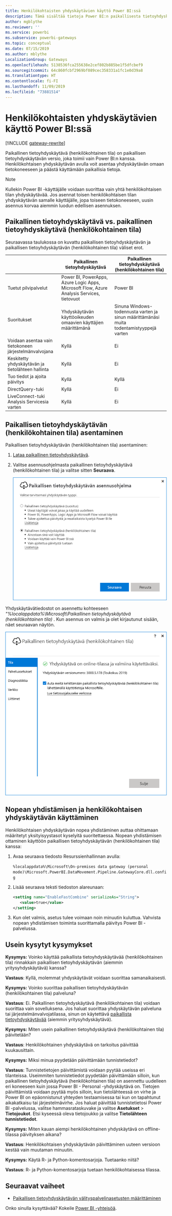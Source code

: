 ```yaml
---
title: Henkilökohtaisten yhdyskäytävien käyttö Power BI:ssä
description: Tämä sisältää tietoja Power BI:n paikallisesta tietoyhdyskäytävästä (henkilökohtainen tila), jota käyttäjät voivat käyttää yhteyden muodostamisessa paikallisiin tietoihin.
author: mgblythe
ms.reviewer: ''
ms.service: powerbi
ms.subservice: powerbi-gateways
ms.topic: conceptual
ms.date: 07/15/2019
ms.author: mblythe
LocalizationGroup: Gateways
ms.openlocfilehash: 5138536fca255638e2cef802b885be1f5dfcbef9
ms.sourcegitcommit: 64c860fcbf2969bf089cec358331a1fc1e0d39a8
ms.translationtype: HT
ms.contentlocale: fi-FI
ms.lasthandoff: 11/09/2019
ms.locfileid: "73881514"
---
```

# <a name="use-personal-gateways-in-power-bi"></a>Henkilökohtaisten yhdyskäytävien käyttö Power BI:ssä

[!INCLUDE [gateway-rewrite](includes/gateway-rewrite.md)]

Paikallinen tietoyhdyskäytävä (henkilökohtainen tila) on paikallisen tietoyhdyskäytävän versio, joka toimii vain Power BI:n kanssa. Henkilökohtaisen yhdyskäytävän avulla voit asentaa yhdyskäytävän omaan tietokoneeseen ja päästä käyttämään paikallisia tietoja.

> [!NOTE]
> Kullekin Power BI -käyttäjälle voidaan suorittaa vain yhtä henkilökohtaisen tilan yhdyskäytävää. Jos asennat toisen henkilökohtaisen tilan yhdyskäytävän samalle käyttäjälle, jopa toiseen tietokoneeseen, uusin asennus korvaa aiemmin luodun edellisen asennuksen.

## <a name="on-premises-data-gateway-vs-on-premises-data-gateway-personal-mode"></a>Paikallinen tietoyhdyskäytävä vs. paikallinen tietoyhdyskäytävä (henkilökohtainen tila)

Seuraavassa taulukossa on kuvattu paikallisen tietoyhdyskäytävän ja paikallisen tietoyhdyskäytävän (henkilökohtainen tila) väliset erot.

|   |Paikallinen tietoyhdyskäytävä | Paikallinen tietoyhdyskäytävä (henkilökohtainen tila) |
| ---- | ---- | ---- |
|Tuetut pilvipalvelut |Power BI, PowerApps, Azure Logic Apps, Microsoft Flow, Azure Analysis Services, tietovuot |Power BI |
|Suoritukset |Yhdyskäytävän käyttöoikeuden omaavien käyttäjien määrittämänä |Sinuna Windows-todennusta varten ja sinun määrittämänäsi muita todentamistyyppejä varten |
|Voidaan asentaa vain tietokoneen järjestelmänvalvojana |Kyllä |Ei |
|Keskitetty yhdyskäytävän ja tietolähteen hallinta |Kyllä |Ei |
|Tuo tiedot ja ajoita päivitys |Kyllä |Kyllä |
|DirectQuery-tuki |Kyllä |Ei |
|LiveConnect-tuki Analysis Servicesia varten |Kyllä |Ei |

## <a name="install-the-on-premises-data-gateway-personal-mode"></a>Paikallisen tietoyhdyskäytävän (henkilökohtainen tila) asentaminen

Paikallisen tietoyhdyskäytävän (henkilökohtainen tila) asentaminen:

1. [Lataa paikallinen tietoyhdyskäytävä](https://go.microsoft.com/fwlink/?LinkId=820925&clcid=0x409).

2. Valitse asennusohjelmasta paikallinen tietoyhdyskäytävä (henkilökohtainen tila) ja valitse sitten **Seuraava**.

   ![Paikallisen tietoyhdyskäytävän (henkilökohtainen tila) valitseminen](media/service-gateway-personal-mode/personal-gateway-select.png)

Yhdyskäytävätiedostot on asennettu kohteeseen _"%localappdata%\Microsoft\Paikallinen tietoyhdyskäytävä (henkilökohtainen tila)_ . Kun asennus on valmis ja olet kirjautunut sisään, näet seuraavan näytön.

![Paikallinen tietoyhdyskäytävä (henkilökohtainen tila) onnistui](media/service-gateway-personal-mode/personal-gateway-complete.png)

## <a name="use-fast-combine-with-the-personal-gateway"></a>Nopean yhdistämisen ja henkilökohtaisen yhdyskäytävän käyttäminen

Henkilökohtaisen yhdyskäytävän nopea yhdistäminen auttaa ohittamaan määritetyt yksityisyystasot kyselyitä suoritettaessa. Nopean yhdistämisen ottaminen käyttöön paikallisen tietoyhdyskäytävän (henkilökohtainen tila) kanssa:

1. Avaa seuraava tiedosto Resurssienhallinnan avulla:

   `%localappdata%\Microsoft\On-premises data gateway (personal mode)\Microsoft.PowerBI.DataMovement.Pipeline.GatewayCore.dll.config`

2. Lisää seuraava teksti tiedoston alareunaan:

    ```xml
    <setting name="EnableFastCombine" serializeAs="String">
       <value>true</value>
    </setting>
    ```

3. Kun olet valmis, asetus tulee voimaan noin minuutin kuluttua. Vahvista nopean yhdistämisen toiminta suorittamalla päivitys Power BI -palvelussa.

## <a name="frequently-asked-questions-faq"></a>Usein kysytyt kysymykset

**Kysymys:** Voinko käyttää paikallista tietoyhdyskäytävää (henkilökohtainen tila) rinnakkain paikallisen tietoyhdyskäytävän (aiemmin yritysyhdyskäytävä) kanssa?
  
**Vastaus**: Kyllä, molemmat yhdyskäytävät voidaan suorittaa samanaikaisesti.

**Kysymys:** Voinko suorittaa paikallisen tietoyhdyskäytävän (henkilökohtainen tila) palveluna?
  
**Vastaus**: Ei. Paikallinen tietoyhdyskäytävä (henkilökohtainen tila) voidaan suorittaa vain sovelluksena. Jos haluat suorittaa yhdyskäytävän palveluna tai järjestelmänvalvojatilassa, sinun on käytettävä [paikallista tietoyhdyskäytävää](/data-integration/gateway/service-gateway-onprem) (aiemmin yritysyhdyskäytävä).

**Kysymys:** Miten usein paikallinen tietoyhdyskäytävä (henkilökohtainen tila) päivitetään?
  
**Vastaus**: Henkilökohtainen yhdyskäytävä on tarkoitus päivittää kuukausittain.

**Kysymys:** Miksi minua pyydetään päivittämään tunnistetiedot?
  
**Vastaus**: Tunnistetietojen päivittämistä voidaan pyytää useissa eri tilanteissa. Useimmiten tunnistetiedot pyydetään päivittämään silloin, kun paikallinen tietoyhdyskäytävä (henkilökohtainen tila) on asennettu uudelleen eri koneeseen kuin jossa Power BI - Personal -yhdyskäytävä on. Tietojen päivittämistä voidaan pyytää myös silloin, kun tietolähteessä on virhe ja Power BI on epäonnistunut yhteyden testaamisessa tai kun on tapahtunut aikakatkaisu tai järjestelmävirhe. Jos haluat päivittää tunnistetietosi Power BI -palvelussa, valitse hammasrataskuvake ja valitse **Asetukset** > **Tietojoukot**. Etsi kyseessä oleva tietojoukko ja valitse **Tietolähteen tunnistetiedot**.

**Kysymys:** Miten kauan aiempi henkilökohtainen yhdyskäytävä on offline-tilassa päivityksen aikana?
  
**Vastaus**: Henkilökohtaisen yhdyskäytävän päivittäminen uuteen versioon kestää vain muutaman minuutin.

**Kysymys:** Käytä R- ja Python-komentosarjoja. Tuetaanko niitä?
  
**Vastaus**: R- ja Python-komentosarjoja tuetaan henkilökohtaisessa tilassa.

## <a name="next-steps"></a>Seuraavat vaiheet

* [Paikallisen tietoyhdyskäytävän välityspalvelinasetusten määrittäminen](/data-integration/gateway/service-gateway-proxy)  

Onko sinulla kysyttävää? Kokeile [Power BI -yhteisöä](https://community.powerbi.com/).
